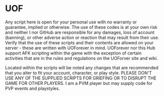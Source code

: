 # UOF
Any script here is open for your personal use with no warranty or guarantee, implied or otherwise.  The use of these codes is at your own risk and neither I nor GitHub are responsible for any damages, loss of account (banning), or other adverse action or reaction that may result from their use.  Verify that the use of these scripts and their contents are allowed on your server - these are written with UOForever in mind.  UOForever nor this Hub support AFK scripting within the game with the exception of certain activities that are in the rules and regulations on the UOForver site and wiki.  

Located within the scripts will be noted any changes that are recommended that you alter to fit your account, character, or play style.  PLEASE DON'T USE ANY OF THE SUPPLIED SCRIPTS FOR GRIEFING OR TO DISRUPT THE GAME FOR OTHER PLAYERS.  I am a PVM player but may supply code for PVP events and playstyles.  
